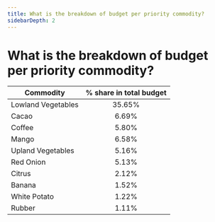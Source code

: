 ```yaml
---
title: What is the breakdown of budget per priority commodity?
sidebarDepth: 2
---
```


# What is the breakdown of budget per priority commodity?


| Commodity 			| % share in total budget |
| --------------------- | :-----------------------: |
| Lowland Vegetables 	| 35.65%					
| Cacao 				| 6.69%
| Coffee 				| 5.80%
| Mango  				| 6.58%
| Upland Vegetables		| 5.16%
| Red Onion 			| 5.13%
| Citrus 				| 2.12%
| Banana				| 1.52%
| White Potato 			| 1.22%
| Rubber       			| 1.11%
